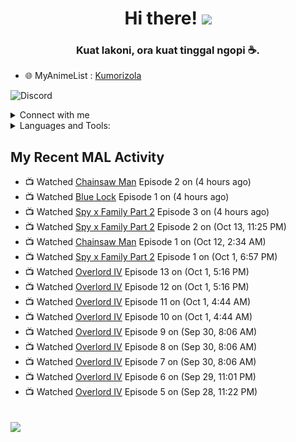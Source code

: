 <h1 align="center">Hi there! <img src="https://media.giphy.com/media/hvRJCLFzcasrR4ia7z/giphy.gif" width="25px"> </h1>
<h3 align="center">Kuat lakoni, ora kuat tinggal ngopi ☕.</h3>

- 🌐 MyAnimeList : [Kumorizola](https://myanimelist.net/animelist/Kumorizola)

![Discord](https://discord.c99.nl/widget/theme-3/761213268009943051.png)
<details>
      <summary>Connect with me</summary>
    <p align="left">
        <a href="https://www.facebook.com/kumori.hartley.1" target="blank"><img align="center"
                src="https://raw.githubusercontent.com/rahuldkjain/github-profile-readme-generator/master/src/images/icons/Social/facebook.svg"
                alt="kumori hartley" height="30" width="40" /></a>
        <a href="https://www.instagram.com/kumorizola/" target="blank"><img align="center"
                src="https://raw.githubusercontent.com/rahuldkjain/github-profile-readme-generator/master/src/images/icons/Social/instagram.svg"
                alt="kumorizola" height="30" width="40" /></a>
        <a href="https://discord.com" target="blank"><img align="center"
                src="https://raw.githubusercontent.com/rahuldkjain/github-profile-readme-generator/master/src/images/icons/Social/discord.svg"
                alt="Kumori#5882" height="30" width="40" /></a>
    </p>
</details>

<details>
    <summary align="left">Languages and Tools:</summary>
<p align="left">
      <a href="https://www.w3schools.com/css/" target="_blank">
        <img src="https://raw.githubusercontent.com/devicons/devicon/master/icons/css3/css3-original-wordmark.svg"
            alt="css3" width="40" height="40" /> </a> <a href="https://www.w3.org/html/" target="_blank"> <img
            src="https://raw.githubusercontent.com/devicons/devicon/master/icons/html5/html5-original-wordmark.svg"
            alt="html5" width="40" height="40" /> </a> <a href="https://www.java.com" target="_blank"> <img
            src="https://raw.githubusercontent.com/devicons/devicon/master/icons/java/java-original.svg" alt="java"
            width="40" height="40" /> </a> <a href="https://developer.mozilla.org/en-US/docs/Web/JavaScript"
            target="_blank"> <img
            src="https://raw.githubusercontent.com/devicons/devicon/master/icons/javascript/javascript-original.svg"
            alt="javascript" width="40" height="40" /> </a> <a href="https://nodejs.org" target="_blank"> <img
            src="https://raw.githubusercontent.com/devicons/devicon/master/icons/nodejs/nodejs-original-wordmark.svg"
            alt="nodejs" width="40" height="40" /> </a> <a href="https://www.python.org" target="_blank"> <img
            src="https://raw.githubusercontent.com/devicons/devicon/master/icons/python/python-original.svg"
            alt="python" width="40" height="40" /> </a> <a href="https://www.typescriptlang.org/" target="_blank"> <img
            src="https://raw.githubusercontent.com/devicons/devicon/master/icons/typescript/typescript-original.svg" 
            alt="typescript" width="40" height="40" /> </a> <a href="https://www.photoshop.com/en" target="_blank"> <img
            src="https://upload.wikimedia.org/wikipedia/commons/a/af/Adobe_Photoshop_CC_icon.svg" alt="photoshop" width="40" height="40"/> </a>
            <a href="https://www.adobe.com/products/premiere.html" target="_blank"> <img
            src="https://upload.wikimedia.org/wikipedia/commons/4/40/Adobe_Premiere_Pro_CC_icon.svg" alt="Premiere pro" width="40" height="40"/> </a>
            <a href="https://www.adobe.com/in/products/illustrator.html" target="_blank"> <img 
            src="https://upload.wikimedia.org/wikipedia/commons/f/fb/Adobe_Illustrator_CC_icon.svg" alt="illustrator" width="40" height="40"/> </a>
      
 </details>
 
 <h2> My Recent MAL Activity</h2>
<!-- MAL_ACTIVITY:start -->

- 📺 Watched [Chainsaw Man](https://MyAnimeList.net/anime.php?id=44511) Episode 2 on (4 hours ago)
- 📺 Watched [Blue Lock](https://MyAnimeList.net/anime.php?id=49596) Episode 1 on (4 hours ago)
- 📺 Watched [Spy x Family Part 2](https://MyAnimeList.net/anime.php?id=50602) Episode 3 on (4 hours ago)
- 📺 Watched [Spy x Family Part 2](https://MyAnimeList.net/anime.php?id=50602) Episode 2 on (Oct 13, 11:25 PM)
- 📺 Watched [Chainsaw Man](https://MyAnimeList.net/anime.php?id=44511) Episode 1 on (Oct 12, 2:34 AM)
- 📺 Watched [Spy x Family Part 2](https://MyAnimeList.net/anime.php?id=50602) Episode 1 on (Oct 1, 6:57 PM)
- 📺 Watched [Overlord IV](https://MyAnimeList.net/anime.php?id=48895) Episode 13 on (Oct 1, 5:16 PM)
- 📺 Watched [Overlord IV](https://MyAnimeList.net/anime.php?id=48895) Episode 12 on (Oct 1, 5:16 PM)
- 📺 Watched [Overlord IV](https://MyAnimeList.net/anime.php?id=48895) Episode 11 on (Oct 1, 4:44 AM)
- 📺 Watched [Overlord IV](https://MyAnimeList.net/anime.php?id=48895) Episode 10 on (Oct 1, 4:44 AM)
- 📺 Watched [Overlord IV](https://MyAnimeList.net/anime.php?id=48895) Episode 9 on (Sep 30, 8:06 AM)
- 📺 Watched [Overlord IV](https://MyAnimeList.net/anime.php?id=48895) Episode 8 on (Sep 30, 8:06 AM)
- 📺 Watched [Overlord IV](https://MyAnimeList.net/anime.php?id=48895) Episode 7 on (Sep 30, 8:06 AM)
- 📺 Watched [Overlord IV](https://MyAnimeList.net/anime.php?id=48895) Episode 6 on (Sep 29, 11:01 PM)
- 📺 Watched [Overlord IV](https://MyAnimeList.net/anime.php?id=48895) Episode 5 on (Sep 28, 11:22 PM)

<!-- MAL_ACTIVITY:end -->

  
<h2 align="left"> <img src="https://media.discordapp.net/attachments/918405470073520168/919220018355523584/ezgif.com-gif-maker_1.gif">
